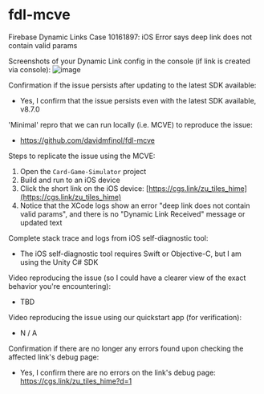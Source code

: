 # fdl-mcve
Firebase Dynamic Links Case 10161897: iOS Error says deep link does not contain valid params

Screenshots of your Dynamic Link config in the console (if link is created via console):
![image](https://user-images.githubusercontent.com/1088474/148890253-f528e067-f627-45b6-ae0b-32d3a1ac5b22.png)

Confirmation if the issue persists after updating to the latest SDK available:
- Yes, I confirm that the issue persists even with the latest SDK available, v8.7.0

'Minimal' repro that we can run locally (i.e. MCVE) to reproduce the issue:
- https://github.com/davidmfinol/fdl-mcve

Steps to replicate the issue using the MCVE:
1. Open the `Card-Game-Simulator` project
2. Build and run to an iOS device
3. Click the short link on the iOS device: [https://cgs.link/zu_tiles_hime](https://cgs.link/zu_tiles_hime)
4. Notice that the XCode logs show an error "deep link does not contain valid params", and there is no "Dynamic Link Received" message or updated text

Complete stack trace and logs from iOS self-diagnostic tool:
- The iOS self-diagnostic tool requires Swift or Objective-C, but I am using the Unity C# SDK

Video reproducing the issue (so I could have a clearer view of the exact behavior you're encountering):
- TBD

Video reproducing the issue using our quickstart app (for verification):
- N / A

Confirmation if there are no longer any errors found upon checking the affected link's debug page:
- Yes, I confirm there are no errors on the link's debug page: https://cgs.link/zu_tiles_hime?d=1
